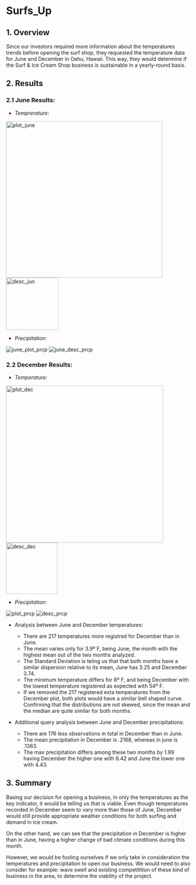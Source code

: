 # Surfs_Up

## 1. Overview

Since our investors required more information about the temperatures trends before opening the surf shop, they requested the temperature data for June and December in Oahu, Hawaii. This way, they would determine if the Surf & Ice Cream Shop business is sustainable in a yearly-round basis.


## 2. Results

### 2.1 June Results:

  - *Temprerature:*
<img width="427" alt="plot_june" src="https://user-images.githubusercontent.com/78564912/141687928-66252460-11b0-4529-b1e5-59a1502e1596.png">
<img width="143" alt="desc_jun" src="https://user-images.githubusercontent.com/78564912/141687960-c3c63af3-6ff3-4613-a200-b2aa18888e69.png">

  - *Precipitation:*

![june_plot_prcp](https://user-images.githubusercontent.com/78564912/141714912-99a53456-9f1a-4d75-9342-c107dac89c03.png)
![june_desc_prcp](https://user-images.githubusercontent.com/78564912/141714926-95883022-3882-446c-9441-91d4c9198913.png)

### 2.2 December Results:

  - *Temperature:*
<img width="429" alt="plot_dec" src="https://user-images.githubusercontent.com/78564912/141687967-39c2b9f1-27d9-4382-b27b-c55973591331.png">
<img width="140" alt="desc_dec" src="https://user-images.githubusercontent.com/78564912/141687971-61ca40a0-7e72-4769-bc0c-8144f0f3f440.png">

  - *Precipitation:*

![plot_prcp](https://user-images.githubusercontent.com/78564912/141714124-ff8c1929-9fbe-441c-8722-fd441e6718c3.png)
![desc_prcp](https://user-images.githubusercontent.com/78564912/141714154-7b33ef2f-f0fd-4213-9036-46936a47a65b.png)
 

- Analysis between June and December temperatures:
  - There are 217 temperatures more registred for December than in June.
  - The mean varies only for 3.9º F, being June, the month with the highest mean out of the two months analyzed.
  - The Standard Deviation is teling us that that both months have a similar dispersion relative to its mean, June has 3.25 and December 3.74. 
  - The minimum temperature differs for 8º F, and being December with the lowest temperature registered as expected with 54º F.
  - If we removed the 217 registered exta temperatures from the December plot, both plots would have a similar bell shaped curve. Confirming that the distributions are not skewed, since the mean and the median are quite similar for both months.

- Additional query analysis between June and December precipitations:
  - There are 176 less observations in total in December than in June.
  - The mean precipitation in December is .2168, whereas in june is .1363.
  - The max precipitation differs among these two months by 1.99 having December the higher one with 6.42 and June the lower one with 4.43.

## 3. Summary

Basing our decision for opening a business, in only the temperatures as the key indicator, it would be telling us that is viable. Even though temperatures recorded in December seem to vary more than those of June, December would still provide appropriate weather conditions for both surfing and demand in ice cream.

On the other hand, we can see that the precipitation in December is higher than in June, having a higher change of bad climate conditions during this month. 

However, we would be fooling ourselves if we only take in consideration the temperatures and precipitation to open our business. We would need to also consider for example: wave swell and existing competitition of these kind of business in the area, to determine the viability of the project.
